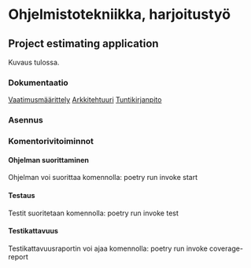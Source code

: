 # **Ohjelmistotekniikka, harjoitustyö**

## **Project estimating application**

Kuvaus tulossa.

### **Dokumentaatio**

[Vaatimusmäärittely](https://github.com/ttoivonen/ot-harjoitustyo/blob/master/dokumentaatio/vaatimusmaarittely.md)
[Arkkitehtuuri](https://github.com/ttoivonen/ot-harjoitustyo/blob/master/dokumentaatio/arkkitehtuuri.md)
[Tuntikirjanpito](https://github.com/ttoivonen/ot-harjoitustyo/blob/master/dokumentaatio/tuntikirjanpito.md)


### **Asennus**


### **Komentorivitoiminnot**

#### **Ohjelman suorittaminen**
Ohjelman voi suorittaa komennolla: poetry run invoke start

#### **Testaus**
Testit suoritetaan komennolla: poetry run invoke test

#### **Testikattavuus**
Testikattavuusraportin voi ajaa komennolla: poetry run invoke coverage-report
